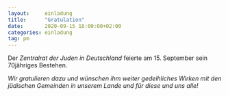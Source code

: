```yaml
---
layout:     einladung
title:      "Gratulation"
date:       2020-09-15 18:00:00+02:00
categories: einladung
tag: pm
---
```


Der *Zentralrat der Juden in Deutschland*
feierte am 15. September
sein 70jähriges Bestehen.

*Wir gratulieren dazu und wünschen ihm weiter gedeihliches Wirken mit den jüdischen Gemeinden in unserem Lande und für diese und uns alle!*
